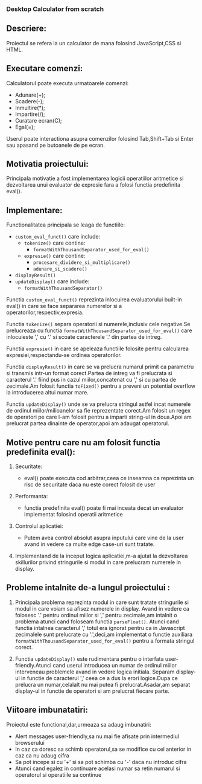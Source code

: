 ### Desktop Calculator from scratch

## Descriere:

Proiectul se refera la un calculator de mana folosind JavaScript,CSS si HTML.

## Executare comenzi:

Calculatorul poate executa urmatoarele comenzi:

- Adunare(+);
- Scadere(-);
- Inmultire(\*);
- Impartire(/);
- Curatare ecran(C);
- Egal(=);

Userul poate interactiona asupra comenzilor folosind Tab,Shift+Tab si Enter sau apasand pe butoanele de pe ecran.

## Motivatia proiectului:

Principala motivatie a fost implementarea logicii operatiilor aritmetice si dezvoltarea unui evaluator de expresie fara a folosi functia predefinita eval().

## Implementare:

Functionalitatea principala se leaga de functiile:

- `custom_eval_funct()` care include:
  - `tokenize()` care contine:
    - `formatWithThousandSeparator_used_for_eval()`
  - `expresie()` care contine:
    - `procesare_dividere_si_multiplicare()`
    - `adunare_si_scadere()`
- `displayResult()`
- `updateDisplay()` care include:
  - `formatWithThousandSeparator()`

Functia `custom_eval_funct()` reprezinta inlocuirea evaluatorului built-in eval() in care se face separarea numerelor si a operatorilor,respectiv,expresia.

Functia `tokenize()` separa operatorii si numerele,inclusiv cele negative.Se prelucreaza cu functia `formatWithThousandSeparator_used_for_eval()` care inlocuieste ',' cu '.' si scoate caracterele '.' din partea de intreg.

Functia `expresie()` in care se apeleaza functiile folosite pentru calcularea expresiei,respectandu-se ordinea operatorilor.

Functia `displayResult()` in care se va prelucra numarul primit ca parametru si transmis intr-un format corect.Partea de intreg va fi prelucrata si caracterul '.' fiind pus in cazul miilor,concatenat cu ',' si cu partea de zecimale.Am folosit functia `toFixed()` pentru a preveni un potential overflow la introducerea altui numar mare.

Functia `updateDisplay()` unde se va prelucra stringul astfel incat numerele de ordinul miilor/milioanelor sa fie reprezentate corect.Am folosit un regex de operatori pe care l-am folosit pentru a imparti string-ul in doua.Apoi am prelucrat partea dinainte de operator,apoi am adaugat operatorul.

## Motive pentru care nu am folosit functia predefinita eval():

1. Securitate:

   - eval() poate executa cod arbitrar,ceea ce inseamna ca reprezinta un risc de securitate daca nu este corect folosit de user

2. Performanta:

   - functia predefinita eval() poate fi mai inceata decat un evaluator implementat folosind operatii aritmetice

3. Controlul aplicatiei:

   - Putem avea control absolut asupra inputului care vine de la user avand in vedere ca multe edge case-uri sunt tratate.

4. Implementand de la inceput logica aplicatiei,m-a ajutat la dezvoltarea skillurilor privind stringurile si modul in care prelucram numerele in display.

## Probleme intalnite de-a lungul proiectului :

1. Principala problema reprezinta modul in care sunt tratate stringurile si modul in care voiam sa afisez numerele in display.
   Avand in vedere ca folosesc '.' pentru ordinul miilor si ',' pentru zecimale,am intalnit o problema atunci cand foloseam functia `parseFloat()`.
   Atunci cand functia intalnea caracterul ',' totul era ignorat pentru ca in Javascript zecimalele sunt prelucrate cu '.',deci,am implementat o functie auxiliara `formatWithThousandSeparator_used_for_eval()` pentru a formata stringul corect.

2. Functia `updateDisplay()` este rudimentara pentru o interfata user-friendly.Atunci cand userul introducea un numar de ordinul miilor interveneau problemele avand in vedere logica initiala.
   Separam display-ul in functie de caracterul ',' ceea ce a dus la erori logice.Dupa ce prelucra un numar,celalalt nu mai putea fi prelucrat.Asadar,am separat display-ul in functie de operatori si am prelucrat fiecare parte.

## Viitoare imbunatatiri:

Proiectul este functional,dar,urmeaza sa adaug imbunatiri:

- Alert messages user-friendly,sa nu mai fie afisate prin intermediul browserului
- In caz ca doresc sa schimb operatorul,sa se modifice cu cel anterior in caz ca nu adaug cifra
- Sa pot incepe si cu '+' si sa pot schimba cu '-' daca nu introduc cifra
- Atunci cand egalez in continuare acelasi numar sa retin numarul si operatorul si operatiile sa continue
